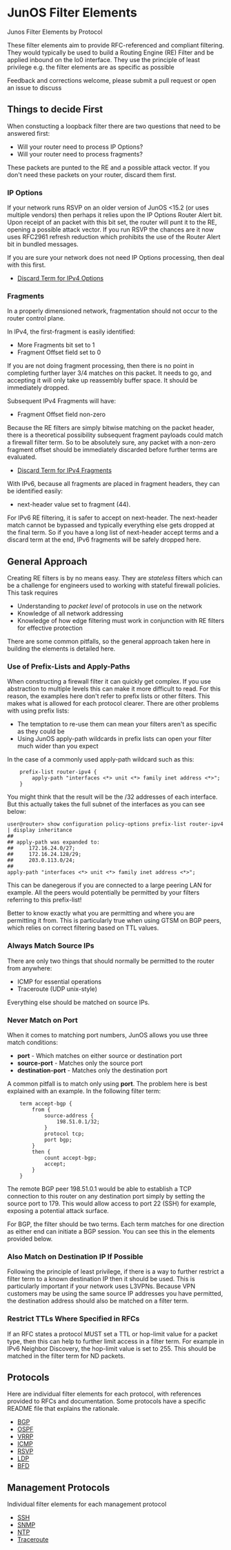 # JunOS Filter Elements
Junos Filter Elements by Protocol

These filter elements aim to provide RFC-referenced and compliant filtering. They would typically be used to build a Routing Engine (RE) Filter and be applied inbound on the lo0 interface. They use the principle of least privilege e.g. the filter elements are as specific as possible

Feedback and corrections welcome, please submit a pull request or open an issue to discuss

## Things to decide First
When constucting a loopback filter there are two questions that need to be answered first:
 * Will your router need to process IP Options?
 * Will your router need to process fragments?

These packets are punted to the RE and a possible attack vector. If you don't need these packets on your router, discard them first.

### IP Options

If your network runs RSVP on an older version of JunOS <15.2 (or uses multiple vendors) then perhaps it relies upon the IP Options Router Alert bit. Upon receipt of an packet with this bit set, the router will punt it to the RE, opening a possible attack vector. If you run RSVP the chances are it now uses RFC2961 refresh reduction which prohibits the use of the Router Alert bit in bundled messages.

If you are sure your network does not need IP Options processing, then deal with this first.
 * [Discard Term for IPv4 Options](options/inet.conf)

### Fragments

In a properly dimensioned network, fragmentation should not occur to the router control plane.

In IPv4, the first-fragment is easily identified:
 * More Fragments bit set to 1
 * Fragment Offset field set to 0

If you are not doing fragment processing, then there is no point in completing further layer 3/4 matches on this packet. It needs to go, and accepting it will only take up reassembly buffer space. It should be immediately dropped.

Subsequent IPv4 Fragments will have:
 * Fragment Offset field non-zero

Because the RE filters are simply bitwise matching on the packet header, there is a theoretical possibility subsequent fragment payloads could match a firewall filter term. So to be absolutely sure, any packet with a non-zero fragment offset should be immediately discarded before further terms are evaluated.

 * [Discard Term for IPv4 Fragments](fragments/inet.conf)

With IPv6, because all fragments are placed in fragment headers, they can be identified easily:
 * next-header value set to fragment (44).

For IPv6 RE filtering, it is safer to accept on next-header. The next-header match cannot be bypassed and typically everything else gets dropped at the final term. So if you have a long list of next-header accept terms and a discard term at the end, IPv6 fragments will be safely dropped here.

## General Approach

Creating RE filters is by no means easy. They are *stateless* filters which can be a challenge for engineers used to working with stateful firewall policies. This task requires
 * Understanding to *packet level* of protocols in use on the network
 * Knowledge of all network addressing
 * Knowledge of how edge filtering must work in conjunction with RE filters for effective protection

There are some common pitfalls, so the general approach taken here in building the elements is detailed here.

### Use of Prefix-Lists and Apply-Paths
When constructing a firewall filter it can quickly get complex. If you use abstraction to multiple levels this can make it more difficult to read. For this reason, the examples here don't refer to prefix lists or other filters. This makes what is allowed for each protocol clearer. There are other problems with using prefix lists:
 * The temptation to re-use them can mean your filters aren't as specific as they could be
 * Using JunOS apply-path wildcards in prefix lists can open your filter much wider than you expect

In the case of a commonly used apply-path wildcard such as this:
```
    prefix-list router-ipv4 {
        apply-path "interfaces <*> unit <*> family inet address <*>";
    }
```
You might think that the result will be the /32 addresses of each interface. But this actually takes the full subnet of the interfaces as you can see below:
```
user@router> show configuration policy-options prefix-list router-ipv4 | display inheritance
##
## apply-path was expanded to:
##     172.16.24.0/27;
##     172.16.24.128/29;
##     203.0.113.0/24;
##
apply-path "interfaces <*> unit <*> family inet address <*>";
```
This can be danegerous if you are connected to a large peering LAN for example. All the peers would potentially be permitted by your filters referring to this prefix-list!

Better to know exactly what you are permitting and where you are permitting it from. This is particularly true when using GTSM on BGP peers, which relies on correct filtering based on TTL values.

### Always Match Source IPs

There are only two things that should normally be permitted to the router from anywhere:
 * ICMP for essential operations
 * Traceroute (UDP unix-style)

Everything else should be matched on source IPs.

### Never Match on Port

When it comes to matching port numbers, JunOS allows you use three match conditions:
 * **port** - Which matches on either source or destination port
 * **source-port** - Matches only the source port
 * **destination-port** - Matches only the destination port

A common pitfall is to match only using **port**. The problem here is best explained with an example. In the following filter term:
```
    term accept-bgp {
        from {
            source-address {
                198.51.0.1/32;
            }
            protocol tcp;
            port bgp;
        }
        then {
            count accept-bgp;
            accept;
        }
    }
```
The remote BGP peer 198.51.0.1 would be able to establish a TCP connection to this router on any destination port simply by setting the source port to 179. This would allow access to port 22 (SSH) for example, exposing a potential attack surface.

For BGP, the filter should be two terms. Each term matches for one direction as either end can initiate a BGP session. You can see this in the elements provided below.

### Also Match on Destination IP If Possible

Following the principle of least privilege, if there is a way to further restrict a filter term to a known destination IP then it should be used. This is particularly important if your network uses L3VPNs. Because VPN customers may be using the same source IP addresses you have permitted, the destination address should also be matched on a filter term.

### Restrict TTLs Where Specified in RFCs

If an RFC states a protocol MUST set a TTL or hop-limit value for a packet type, then this can help to further limit access in a filter term. For example in IPv6 Neighbor Discovery, the hop-limit value is set to 255. This should be matched in the filter term for ND packets.

## Protocols
Here are individual filter elements for each protocol, with references provided to RFCs and documentation. Some protocols have a specific README file that explains the rationale.

* [BGP](bgp)
* [OSPF](ospf)
* [VRRP](vrrp)
* [ICMP](icmp)
* [RSVP](rsvp)
* [LDP](ldp)
* [BFD](bfd)

## Management Protocols
Individual filter elements for each management protocol

* [SSH](ssh)
* [SNMP](snmp)
* [NTP](ntp)
* [Traceroute](traceroute)
